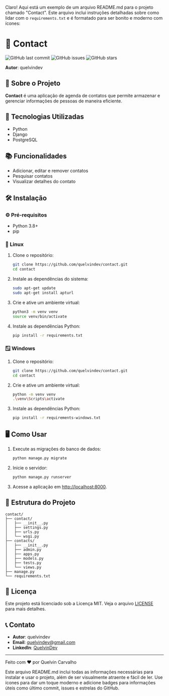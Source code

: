 Claro! Aqui está um exemplo de um arquivo README.md para o projeto chamado "Contact". Este arquivo inclui instruções detalhadas sobre como lidar com o `requirements.txt` e é formatado para ser bonito e moderno com ícones:


# 📇 Contact

![GitHub last commit](https://img.shields.io/github/last-commit/quelvindev/contact)
![GitHub issues](https://img.shields.io/github/issues/quelvindev/contact)
![GitHub stars](https://img.shields.io/github/stars/quelvindev/contact?style=social)

**Autor**: quelvindev

## 📝 Sobre o Projeto
**Contact** é uma aplicação de agenda de contatos que permite armazenar e gerenciar informações de pessoas de maneira eficiente.

## 🚀 Tecnologias Utilizadas
- Python
- Django
- PostgreSQL

## 📚 Funcionalidades
- Adicionar, editar e remover contatos
- Pesquisar contatos
- Visualizar detalhes do contato

## 🛠️ Instalação

### ⚙️ Pré-requisitos
- Python 3.8+
- pip

### 🐧 Linux

1. Clone o repositório:
   ```bash
   git clone https://github.com/quelvindev/contact.git
   cd contact
   ```

2. Instale as dependências do sistema:
   ```bash
   sudo apt-get update
   sudo apt-get install apturl
   ```

3. Crie e ative um ambiente virtual:
   ```bash
   python3 -m venv venv
   source venv/bin/activate
   ```

4. Instale as dependências Python:
   ```bash
   pip install -r requirements.txt
   ```

### 🪟 Windows

1. Clone o repositório:
   ```bash
   git clone https://github.com/quelvindev/contact.git
   cd contact
   ```

2. Crie e ative um ambiente virtual:
   ```bash
   python -m venv venv
   .\venv\Scripts\activate
   ```

3. Instale as dependências Python:
   ```bash
   pip install -r requirements-windows.txt
   ```

## 🖥️ Como Usar

1. Execute as migrações do banco de dados:
   ```bash
   python manage.py migrate
   ```

2. Inicie o servidor:
   ```bash
   python manage.py runserver
   ```

3. Acesse a aplicação em [http://localhost:8000](http://localhost:8000).

## 📂 Estrutura do Projeto
```plaintext
contact/
├── contact/
│   ├── __init__.py
│   ├── settings.py
│   ├── urls.py
│   └── wsgi.py
├── contacts/
│   ├── __init__.py
│   ├── admin.py
│   ├── apps.py
│   ├── models.py
│   ├── tests.py
│   └── views.py
├── manage.py
└── requirements.txt
```

## 📄 Licença
Este projeto está licenciado sob a Licença MIT. Veja o arquivo [LICENSE](LICENSE) para mais detalhes.

## 📞 Contato
- **Autor**: quelvindev
- **Email**: quelvindev@gmail.com
- **LinkedIn**: [QuelvinDev](https://www.linkedin.com/in/quelvincarvalho/)

---

Feito com ❤️ por Quelvin Carvalho 


Este arquivo README.md inclui todas as informações necessárias para instalar e usar o projeto, além de ser visualmente atraente e fácil de ler. Use ícones para dar um toque moderno e adicione badges para informações úteis como último commit, issues e estrelas do GitHub.